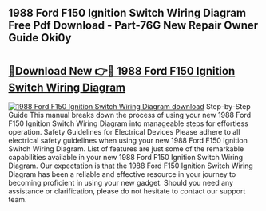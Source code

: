 ## 1988 Ford F150 Ignition Switch Wiring Diagram Free Pdf Download - Part-76G New Repair Owner Guide Oki0y

# <h2><a href="http://dfj4jqv.blite.top/?on=1988+Ford+F150+Ignition+Switch+Wiring+Diagram">🔗Download New 👉🔴 1988 Ford F150 Ignition Switch Wiring Diagram</a></h2>

[![1988 Ford F150 Ignition Switch Wiring Diagram download](https://i.imgur.com/lujVjoI.png)](http://dfj4jqv.blite.top/?on=1988+Ford+F150+Ignition+Switch+Wiring+Diagram)
Step-by-Step Guide This manual breaks down the process of using your new 1988 Ford F150 Ignition Switch Wiring Diagram into manageable steps for effortless operation. Safety Guidelines for Electrical Devices Please adhere to all electrical safety guidelines when using your new 1988 Ford F150 Ignition Switch Wiring Diagram. List of features are just some of the remarkable capabilities available in your new 1988 Ford F150 Ignition Switch Wiring Diagram. Our expectation is that the 1988 Ford F150 Ignition Switch Wiring Diagram has been a reliable and effective resource in your journey to becoming proficient in using your new gadget. Should you need any assistance or clarification, please do not hesitate to contact our support team.
